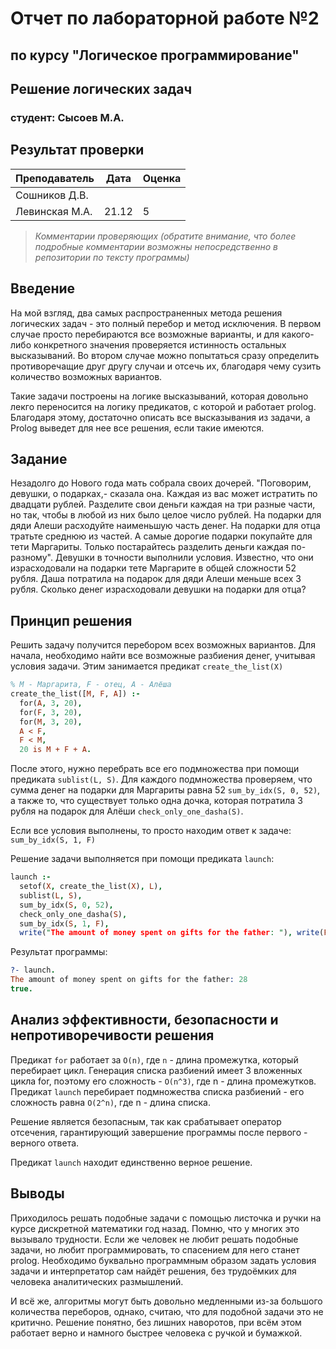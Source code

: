 # Отчет по лабораторной работе №2
## по курсу "Логическое программирование"

## Решение логических задач

### студент: Сысоев М.А.

## Результат проверки

| Преподаватель     | Дата         |  Оценка       |
|-------------------|--------------|---------------|
| Сошников Д.В. |              |               |
| Левинская М.А.|   21.12      |       5       |

> *Комментарии проверяющих (обратите внимание, что более подробные комментарии возможны непосредственно в репозитории по тексту программы)*


## Введение

На мой взгляд, два самых распространенных метода решения логических задач - это полный перебор и метод исключения. В первом случае просто перебираются все возможные варианты, и для какого-либо конкретного значения проверяется истинность остальных высказываний. Во втором случае можно попытаться сразу определить противоречащие друг другу случаи и отсечь их, благодаря чему сузить количество возможных вариантов.

Такие задачи построены на логике высказываний, которая довольно лекго переносится на логику предикатов, с которой и работает prolog. Благодаря этому, достаточно описать все высказывания из задачи, а Prolog выведет для нее все решения, если такие имеются.

## Задание

Незадолго до Нового года мать собрала своих дочерей. "Поговорим, девушки, о подарках,- сказала она. Каждая из вас может истратить по двадцати рублей. Разделите свои деньги каждая на три разные части, но так, чтобы в любой из них было целое число рублей. На подарки для дяди Алеши расходуйте наименьшую часть денег. На подарки для отца тратьте среднюю из частей. А самые дорогие подарки покупайте для тети Маргариты. Только постарайтесь разделить деньги каждая по-разному". Девушки в точности выполнили условия. Известно, что они израсходовали на подарки тете Маргарите в общей сложности 52 рубля. Даша потратила на подарок для дяди Алеши меньше всех 3 рубля. Сколько денег израсходовали девушки на подарки для отца?

## Принцип решения

Решить задачу получится перебором всех возможных вариантов. Для начала, необходимо найти все возможные разбиения денег, учитывая условия задачи. Этим занимается предикат `create_the_list(X)`
```prolog
% M - Маргарита, F - отец, A - Алёша
create_the_list([M, F, A]) :-
  for(A, 3, 20), 
  for(F, 3, 20),
  for(M, 3, 20),
  A < F,
  F < M,
  20 is M + F + A.
```

После этого, нужно перебрать все его подмножества при помощи предиката `sublist(L, S)`. Для каждого подмножества проверяем, что сумма денег на подарки для Маргариты равна 52 `sum_by_idx(S, 0, 52)`, а также то, что существует только одна дочка, которая потратила 3 рубля на подарок для Алёши `check_only_one_dasha(S)`.

Если все условия выполнены, то просто находим ответ к задаче:
`sum_by_idx(S, 1, F)`

Решение задачи выполняется при помощи предиката `launch`:
```prolog
launch :-
  setof(X, create_the_list(X), L),
  sublist(L, S),
  sum_by_idx(S, 0, 52),
  check_only_one_dasha(S),
  sum_by_idx(S, 1, F),
  write("The amount of money spent on gifts for the father: "), write(F), nl, !.
```

Результат программы:
```prolog
?- launch.
The amount of money spent on gifts for the father: 28
true.

```

## Анализ эффективности, безопасности и непротиворечивости решения
Предикат `for` работает за `O(n)`,
где `n` - длина промежутка, который перебирает цикл.
Генерация списка разбиений имеет 3 вложенных цикла for, поэтому его
сложность - `O(n^3)`, где n - длина промежутков. Предикат `launch` перебирает подмножества
списка разбиений -  его сложность равна `O(2^n)`, где n - длина списка.

Решение является безопасным, так как срабатывает оператор отсечения, гарантирующий завершение программы после первого - верного ответа. 

Предикат `launch` находит единственно верное решение.

## Выводы

Приходилось решать подобные задачи с помощью листочка и ручки на курсе дискретной математики год назад. Помню, что у многих это вызывало трудности. Если же человек не любит решать подобные задачи, но любит программировать, то спасением для него станет prolog. Необходимо буквально программным образом задать условия задачи и интерпретатор сам найдёт решения, без трудоёмких для человека аналитических размышлений. 

И всё же, алгоритмы могут быть довольно медленными из-за большого количества переборов, однако, считаю, что для подобной задачи это не критично. Решение понятно, без лишних наворотов, при всём этом работает верно и намного быстрее человека с ручкой и бумажкой. 




